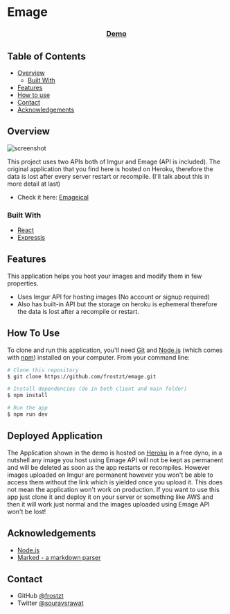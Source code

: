 # Emage

<div align="center">
  <h3>
    <a href="https://emageical.herokuapp.com/">
      Demo
    </a>
  </h3>
</div>

<!-- TABLE OF CONTENTS -->

## Table of Contents

- [Overview](#overview)
  - [Built With](#built-with)
- [Features](#features)
- [How to use](#how-to-use)
- [Contact](#contact)
- [Acknowledgements](#acknowledgements)

<!-- OVERVIEW -->

## Overview

![screenshot](https://i.imgur.com/I6D0nQI.png)

This project uses two APIs both of Imgur and Emage (API is included). The original application that you find here is hosted on Heroku, therefore the data is lost after every server restart or recompile. (I'll talk about this in more detail at last)

- Check it here: [Emageical](https://emageical.herokuapp.com/)

### Built With

<!-- This section should list any major frameworks that you built your project using. Here are a few examples.-->

- [React](https://reactjs.org/)
- [Expressjs](https://expressjs.com/)

## Features

<!-- List the features of your application or follow the template. Don't share the figma file here :) -->

This application helps you host your images and modify them in few properties.

- Uses Imgur API for hosting images (No account or signup required)
- Also has built-in API but the storage on heroku is ephemeral therefore the data is lost after a recompile or restart.

## How To Use

<!-- Example: -->

To clone and run this application, you'll need [Git](https://git-scm.com) and [Node.js](https://nodejs.org/en/download/) (which comes with [npm](http://npmjs.com)) installed on your computer. From your command line:

```bash
# Clone this repository
$ git clone https://github.com/frostzt/emage.git

# Install dependencies (do in both client and main folder)
$ npm install

# Run the app
$ npm run dev
```

## Deployed Application

The Application shown in the demo is hosted on [Heroku](https://www.heroku.com/) in a free dyno, in a nutshell any image you host using Emage API will not be kept as permanent and will be deleted as soon as the app restarts or recompiles.
However images uploaded on Imgur are permanent however you won't be able to access them without the link which is yielded once you upload it. This does not mean the application won't work on production. If you want to use this app just clone it and deploy it on your server or something like AWS and then it will work just normal and the images uploaded using Emage API won't be lost!

## Acknowledgements

<!-- This section should list any articles or add-ons/plugins that helps you to complete the project. This is optional but it will help you in the future. For example -->

- [Node.js](https://nodejs.org/)
- [Marked - a markdown parser](https://github.com/chjj/marked)

## Contact

- GitHub [@frostzt](https://{github.com/frostzt})
- Twitter [@souravsrawat](https://{twitter.com/souravsrawat})
